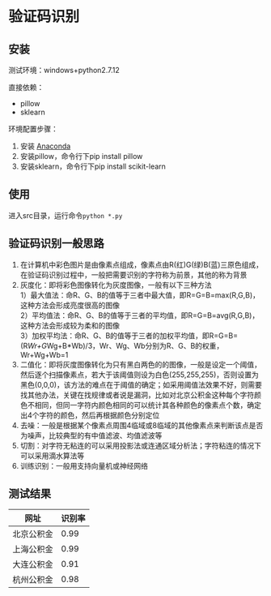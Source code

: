 # 验证码识别

## 安装
测试环境：windows+python2.7.12

直接依赖：

+ pillow
+ sklearn

环境配置步骤：

1. 安装 [Anaconda](https://www.continuum.io/downloads)
2. 安装pillow，命令行下pip install pillow
3. 安装sklearn，命令行下pip install scikit-learn


## 使用
进入src目录，运行命令`python *.py`


## 验证码识别一般思路

1. 在计算机中彩色图片是由像素点组成，像素点由R(红)G(绿)B(蓝)三原色组成，在验证码识别过程中，一般把需要识别的字符称为前景，其他的称为背景
2. 灰度化：即将彩色图像转化为灰度图像，一般有以下三种方法  </br>
	1）最大值法：命R、G、B的值等于三者中最大值，即R=G=B=max(R,G,B)，这种方法会形成亮度很高的图像  </br>
	2）平均值法：命R、G、B的值等于三者的平均值，即R=G=B=avg(R,G,B)，这种方法会形成较为柔和的图像  </br>
	3）加权平均法：命R、G、B的值等于三者的加权平均值，即R=G=B=(R*Wr+G*Wg+B*Wb)/3，Wr、Wg、Wb分别为R、G、B的权重，Wr+Wg+Wb=1 </br>
3. 二值化：即将灰度图像转化为只有黑白两色的的图像，一般是设定一个阈值，然后逐个扫描像素点，若大于该阈值则设为白色(255,255,255)，否则设置为黑色(0,0,0)，该方法的难点在于阈值的确定；如采用阈值法效果不好，则需要找其他办法，关键在找规律或者说是漏洞，比如对北京公积金这种每个字符颜色不相同，但同一字符内颜色相同的可以统计其各种颜色的像素点个数，确定出4个字符的颜色，然后再根据颜色分别定位
4. 去噪：一般是根据某个像素点周围4临域或8临域的其他像素点来判断该点是否为噪声，比较典型的有中值滤波、均值滤波等
5. 切割：对字符无粘连的可以采用投影法或连通区域分析法；字符粘连的情况下可以采用滴水算法等
6. 训练识别：一般用支持向量机或神经网络


## 测试结果
|    网址 	| 识别率 |
|-----------|--------|
|北京公积金 |  0.99  |
|上海公积金 |  0.99  |
|大连公积金 |  0.91  |
|杭州公积金 |  0.98  |